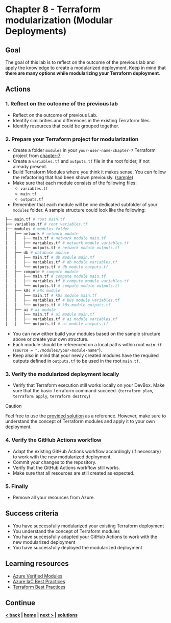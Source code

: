 # Chapter 8 - Terraform modularization (Modular Deployments)

## Goal

The goal of this lab is to reflect on the outcome of the previous lab and apply the knowledge to create a modularized deployment. Keep in mind that **there are many options while modularizing your Terraform deployment**.

## Actions

### 1. Reflect on the outcome of the previous lab

- Reflect on the outcome of previous Lab.
- Identify similarities and differences in the existing Terraform files.
- Identify resources that could be grouped together.

### 2. Prepare your Terraform project for modularization

- Create a folder `modules` in your `your-user-name-chapter-7` Terraform project from [chapter-7](../../chapter-7/README.md)
- Create a `variables.tf` and `outputs.tf` file in the root folder, if not already present.
- Build Terraform Modules where you think it makes sense. You can follow the refactoring that had been shown previously. ([sample](../../../solutions/chapter-8/theory/terraform-modules-local))
- Make sure that each module consists of the following files:
  - `variables.tf`
  - `main.tf`
  - `outputs.tf`
- Remember that each module will be one dedicated subfolder of your `modules` folder. A sample structure could look like the following:
```bash
├── main.tf # root main.tf
├── variables.tf # root variables.tf
├── modules # modules folder
│   ├── network # network module
│   │   ├── main.tf # network module main.tf
│   │   ├── variables.tf # network module variables.tf
│   │   └── outputs.tf # network module outputs.tf
│   ├── db # database module
│   │   ├── main.tf # db module main.tf
│   │   ├── variables.tf # db module variables.tf
│   │   └── outputs.tf # db module outputs.tf
│   ├── compute # compute module
│   │   ├── main.tf # compute module main.tf
│   │   ├── variables.tf # compute module variables.tf
│   │   └── outputs.tf # compute module outputs.tf
│   ├── k8s # k8s module
│   │   ├── main.tf # k8s module main.tf
│   │   ├── variables.tf # k8s module variables.tf
│   │   └── outputs.tf # k8s module outputs.tf
│   ├── ai # ai module
│   │   ├── main.tf # ai module main.tf
│   │   ├── variables.tf # ai module variables.tf
│   │   └── outputs.tf # ai module outputs.tf
```
- You can now either build your modules based on the sample structure above or create your own structure.
- Each module should be referenced on a local paths within root `main.tf` (`source = "./modules/your-module-name"`).
- Keep also in mind that your newly created modules have the required outputs defined in `outputs.tf` to be used in the root `main.tf`.

### 3. Verify the modularized deployment locally

- Verify that Terraform execution still works locally on your DevBox. Make sure that the basic Terraform command succeed. (`terraform plan`, `terraform apply`, `terraform destroy`)

> [!CAUTION]
> Feel free to use the [provided solution](../../../solutions/chapter-8/labs/) as a reference. However, make sure to understand the concept of Terraform modules and apply it to your own deployment.

### 4. Verify the GitHub Actions workflow

- Adapt the existing GitHub Actions workflow accordingly (if necessary) to work with the new modularized deployment.
- Commit your changes to the repository.
- Verify that the GitHub Actions workflow still works.
- Make sure that all resources are still created as expected.

### 5. Finally

- Remove all your resources from Azure.

## Success criteria

- You have successfully modularized your existing Terraform deployment
- You understand the concept of Terraform modules
- You have successfully adapted your GitHub Actions to work with the new modularized deployment
- You have successfully deployed the modularized deployment

## Learning resources

- [Azure Verified Modules](https://azure.github.io/Azure-Verified-Modules/indexes/terraform/tf-resource-modules/#published-modules-----)
- [Azure IaC Best Practices](https://azure.github.io/Azure-Verified-Modules/specs/shared/)
- [Terraform Best Practices](https://azure.github.io/Azure-Verified-Modules/specs/terraform/)

## Continue

**[< back](../README.md) | [home](../../../README.md) | [next >](../../chapter-9/README.md) | [solutions](../../../solutions/chapter-8/README.md)**
